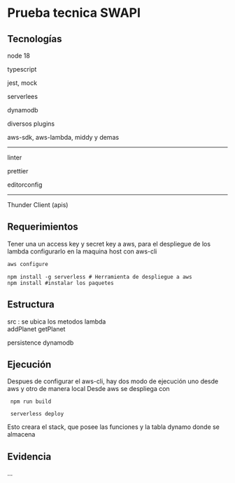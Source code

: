 # Prueba tecnica SWAPI

## Tecnologías

node 18

typescript

jest, mock

serverlees

dynamodb

diversos plugins

aws-sdk, aws-lambda, middy y demas


---

linter

prettier

editorconfig


---

Thunder Client (apis)

## Requerimientos

Tener una un access key y secret key a aws, para el despliegue de los lambda
configurarlo en la maquina host con aws-cli
```sh
aws configure
```


```
npm install -g serverless # Herramienta de despliegue a aws
npm install #instalar los paquetes
```

## Estructura

src : se ubica los metodos lambda    
    addPlanet
    getPlanet

persistence
    dynamodb

## Ejecución

Despues de configurar el aws-cli, hay dos modo de ejecución uno desde aws y otro de manera local
Desde aws se despliega con 
```
 npm run build

 serverless deploy 
```
Esto creara el stack, que posee las funciones y la tabla dynamo donde se almacena

## Evidencia

...